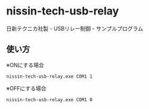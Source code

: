 # nissin-tech-usb-relay
日新テクニカ社製 - USBリレー制御 - サンプルプログラム

## 使い方

※ONにする場合

```
nissin-tech-usb-relay.exe COM1 1
```

※OFFにする場合

```
nissin-tech-usb-relay.exe COM1 0
```
